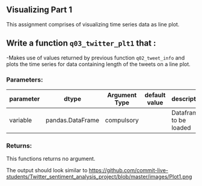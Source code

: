 ## Visualizing Part 1

This assignment comprises of visualizing time series data as line plot.


## Write a function `q03_twitter_plt1` that :

-Makes use of values returned by previous function `q02_tweet_info` and plots the time series for data containing length of the tweets on a line plot.


### Parameters:

| parameter | dtype          | Argument Type | default value | description                   |
|-----------|----------------|---------------|---------------|-------------------------------|
| variable  |pandas.DataFrame| compulsory    |               | Dataframe to be loaded        |

### Returns:

This functions returns no argument.

The output should look similar to https://github.com/commit-live-students/Twitter_sentiment_analysis_project/blob/master/images/Plot1.png